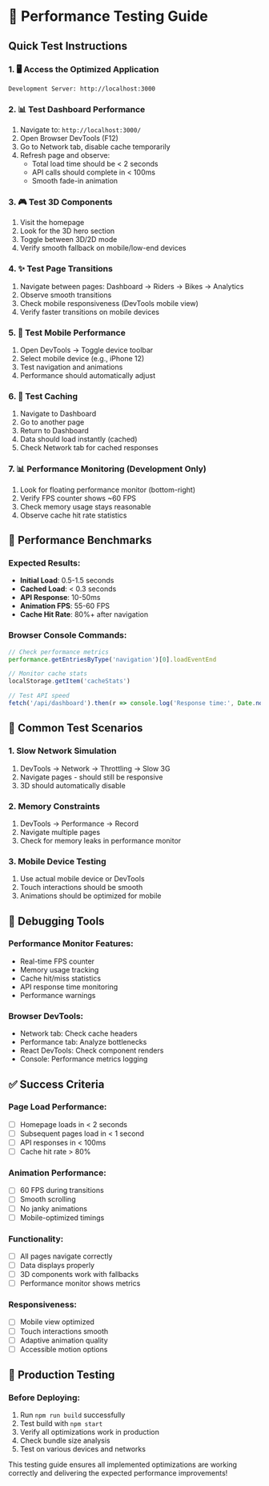 # 🧪 Performance Testing Guide

## Quick Test Instructions

### 1. 🖥️ Access the Optimized Application
```
Development Server: http://localhost:3000
```

### 2. 📊 Test Dashboard Performance
1. Navigate to: `http://localhost:3000/`
2. Open Browser DevTools (F12)
3. Go to Network tab, disable cache temporarily
4. Refresh page and observe:
   - Total load time should be < 2 seconds
   - API calls should complete in < 100ms
   - Smooth fade-in animation

### 3. 🎮 Test 3D Components
1. Visit the homepage
2. Look for the 3D hero section
3. Toggle between 3D/2D mode
4. Verify smooth fallback on mobile/low-end devices

### 4. ✨ Test Page Transitions
1. Navigate between pages: Dashboard → Riders → Bikes → Analytics
2. Observe smooth transitions
3. Check mobile responsiveness (DevTools mobile view)
4. Verify faster transitions on mobile devices

### 5. 📱 Test Mobile Performance
1. Open DevTools → Toggle device toolbar
2. Select mobile device (e.g., iPhone 12)
3. Test navigation and animations
4. Performance should automatically adjust

### 6. 🔄 Test Caching
1. Navigate to Dashboard
2. Go to another page
3. Return to Dashboard
4. Data should load instantly (cached)
5. Check Network tab for cached responses

### 7. 📊 Performance Monitoring (Development Only)
1. Look for floating performance monitor (bottom-right)
2. Verify FPS counter shows ~60 FPS
3. Check memory usage stays reasonable
4. Observe cache hit rate statistics

## 🎯 Performance Benchmarks

### Expected Results:
- **Initial Load**: 0.5-1.5 seconds
- **Cached Load**: < 0.3 seconds  
- **API Response**: 10-50ms
- **Animation FPS**: 55-60 FPS
- **Cache Hit Rate**: 80%+ after navigation

### Browser Console Commands:
```javascript
// Check performance metrics
performance.getEntriesByType('navigation')[0].loadEventEnd

// Monitor cache stats
localStorage.getItem('cacheStats')

// Test API speed
fetch('/api/dashboard').then(r => console.log('Response time:', Date.now() - start))
```

## 🐛 Common Test Scenarios

### 1. Slow Network Simulation
1. DevTools → Network → Throttling → Slow 3G
2. Navigate pages - should still be responsive
3. 3D should automatically disable

### 2. Memory Constraints
1. DevTools → Performance → Record
2. Navigate multiple pages
3. Check for memory leaks in performance monitor

### 3. Mobile Device Testing
1. Use actual mobile device or DevTools
2. Touch interactions should be smooth
3. Animations should be optimized for mobile

## 🔧 Debugging Tools

### Performance Monitor Features:
- Real-time FPS counter
- Memory usage tracking  
- Cache hit/miss statistics
- API response time monitoring
- Performance warnings

### Browser DevTools:
- Network tab: Check cache headers
- Performance tab: Analyze bottlenecks
- React DevTools: Check component renders
- Console: Performance metrics logging

## ✅ Success Criteria

### Page Load Performance:
- [ ] Homepage loads in < 2 seconds
- [ ] Subsequent pages load in < 1 second
- [ ] API responses in < 100ms
- [ ] Cache hit rate > 80%

### Animation Performance:
- [ ] 60 FPS during transitions
- [ ] Smooth scrolling
- [ ] No janky animations
- [ ] Mobile-optimized timings

### Functionality:
- [ ] All pages navigate correctly
- [ ] Data displays properly
- [ ] 3D components work with fallbacks
- [ ] Performance monitor shows metrics

### Responsiveness:
- [ ] Mobile view optimized
- [ ] Touch interactions smooth
- [ ] Adaptive animation quality
- [ ] Accessible motion options

## 🚀 Production Testing

### Before Deploying:
1. Run `npm run build` successfully
2. Test build with `npm start`
3. Verify all optimizations work in production
4. Check bundle size analysis
5. Test on various devices and networks

This testing guide ensures all implemented optimizations are working correctly and delivering the expected performance improvements!

